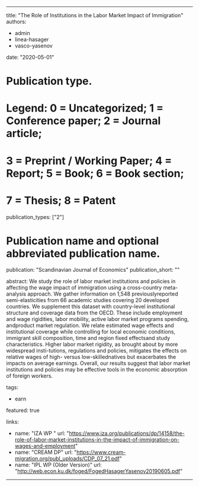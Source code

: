 
---
title: "The Role of Institutions in the Labor Market Impact of Immigration"
authors: 
- admin
- linea-hasager
- vasco-yasenov

date: "2020-05-01"

# Publication type.
# Legend: 0 = Uncategorized; 1 = Conference paper; 2 = Journal article;
# 3 = Preprint / Working Paper; 4 = Report; 5 = Book; 6 = Book section;
# 7 = Thesis; 8 = Patent
publication_types: ["2"]

# Publication name and optional abbreviated publication name.
publication: "Scandinavian Journal of Economics"
publication_short: ""

abstract: We study the role of labor market institutions and policies in affecting the wage impact of immigration using a cross-country meta-analysis approach. We gather information on 1,548 previouslyreported semi-elasticities from 66 academic studies covering 20 developed countries. We supplement this dataset with country-level institutional structure and coverage data from the OECD. These include employment and wage rigidities, labor mobility, active labor market programs spending, andproduct market regulation. We relate estimated wage effects and institutional coverage while controlling for local economic conditions, immigrant skill composition, time and region fixed effectsand study characteristics. Higher labor market rigidity, as brought about by more widespread insti-tutions, regulations and policies, mitigates the effects on relative wages of high- versus low-skillednatives but exacerbates the impacts on average earnings. Overall, our results suggest that labor market institutions and policies may be effective tools in the economic absorption of foreign workers.

tags:
- earn

featured: true

links:
  - name: "IZA WP "
    url: "https://www.iza.org/publications/dp/14158/the-role-of-labor-market-institutions-in-the-impact-of-immigration-on-wages-and-employment"
  - name: "CREAM DP"
    url: "https://www.cream-migration.org/publ_uploads/CDP_07_21.pdf"
  - name: "IPL WP (Older Version)"
    url: "http://web.econ.ku.dk/foged/FogedHasagerYasenov20190605.pdf"


---
